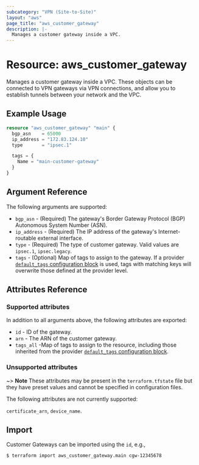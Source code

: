 ```yaml
---
subcategory: "VPN (Site-to-Site)"
layout: "aws"
page_title: "aws_customer_gateway"
description: |-
  Manages a customer gateway inside a VPC.
---
```


# Resource: aws_customer_gateway

Manages a customer gateway inside a VPC. These objects can be connected to VPN gateways via VPN connections, and allow you to establish tunnels between your network and the VPC.

## Example Usage

```terraform
resource "aws_customer_gateway" "main" {
  bgp_asn    = 65000
  ip_address = "172.83.124.10"
  type       = "ipsec.1"

  tags = {
    Name = "main-customer-gateway"
  }
}
```

## Argument Reference

The following arguments are supported:

* `bgp_asn` - (Required) The gateway's Border Gateway Protocol (BGP) Autonomous System Number (ASN).
* `ip_address` - (Required) The IP address of the gateway's Internet-routable external interface.
* `type` - (Required) The type of customer gateway. Valid values are `ipsec.1`, `ipsec.legacy`.
* `tags` - (Optional) Map of tags to assign to the gateway. If a provider [`default_tags` configuration block][default-tags] is used, tags with matching keys will overwrite those defined at the provider level.

## Attributes Reference

### Supported attributes

In addition to all arguments above, the following attributes are exported:

* `id` - ID of the gateway.
* `arn` - The ARN of the customer gateway.
* `tags_all` -Map of tags to assign to the resource, including those inherited from the provider [`default_tags` configuration block][default-tags].

### Unsupported attributes

~> **Note** These attributes may be present in the `terraform.tfstate` file but they have preset values and cannot be specified in configuration files.

The following attributes are not currently supported:

`certificate_arn`, `device_name`.

## Import

Customer Gateways can be imported using the `id`, e.g.,

```
$ terraform import aws_customer_gateway.main cgw-12345678
```

[default-tags]: https://www.terraform.io/docs/providers/aws/index.html#default_tags-configuration-block
